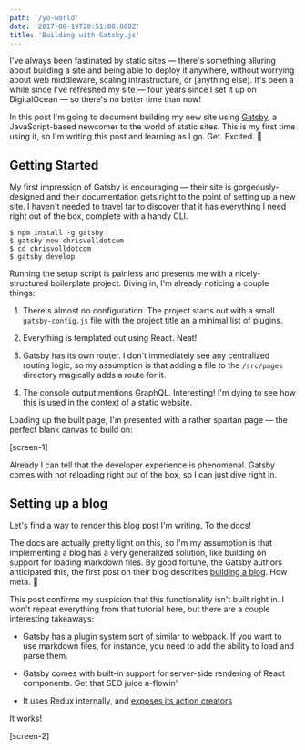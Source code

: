 ```yaml
---
path: '/yo-world'
date: '2017-08-19T20:51:00.000Z'
title: 'Building with Gatsby.js'
---
```


I've always been fastinated by static sites — there's something alluring about building a site and being able to deploy it anywhere, without worrying about web middleware, scaling infrastructure, or [anything else]. It's been a while since I've refreshed my site — four years since I set it up on DigitalOcean — so there's no better time than now!

In this post I'm going to document building my new site using [Gatsby](https://www.gatsbyjs.org/), a JavaScript-based newcomer to the world of static sites. This is my first time using it, so I'm writing this post and learning as I go. Get. Excited. 🎉

## Getting Started

My first impression of Gatsby is encouraging — their site is gorgeously-designed and their documentation gets right to the point of setting up a new site. I haven't needed to travel far to discover that it has everything I need right out of the box, complete with a handy CLI.

```
$ npm install -g gatsby
$ gatsby new chrisvolldotcom
$ cd chrisvolldotcom
$ gatsby develop
```

Running the setup script is painless and presents me with a nicely-structured boilerplate project. Diving in, I'm already noticing a couple things:

1. There's almost no configuration. The project starts out with a small `gatsby-config.js` file with the project title an a minimal list of plugins.

2. Everything is templated out using React. Neat!

3. Gatsby has its own router. I don't immediately see any centralized routing logic, so my assumption is that adding a file to the `/src/pages` directory magically adds a route for it.

4. The console output mentions GraphQL. Interesting! I'm dying to see how this is used in the context of a static website.

Loading up the built page, I'm presented with a rather spartan page — the perfect blank canvas to build on:

[screen-1]

Already I can tell that the developer experience is phenomenal. Gatsby comes with hot reloading right out of the box, so I can just dive right in.

## Setting up a blog

Let's find a way to render this blog post I'm writing. To the docs!

The docs are actually pretty light on this, so I'm my assumption is that implementing a blog has a very generalized solution, like building on support for loading markdown files. By good fortune, the Gatsby authors anticipated this, the first post on their blog describes [building a blog](https://www.gatsbyjs.org/blog/2017-07-19-creating-a-blog-with-gatsby/). How meta. 🤘

This post confirms my suspicion that this functionality isn't built right in. I won't repeat everything from that tutorial here, but there are a couple interesting takeaways:

- Gatsby has a plugin system sort of similar to webpack. If you want to use markdown files, for instance, you need to add the ability to load and parse them.

- Gatsby comes with built-in support for server-side rendering of React components. Get that SEO juice a-flowin'

- It uses Redux internally, and [exposes its action creators](https://www.gatsbyjs.org/docs/bound-action-creators/)

It works!

[screen-2]
